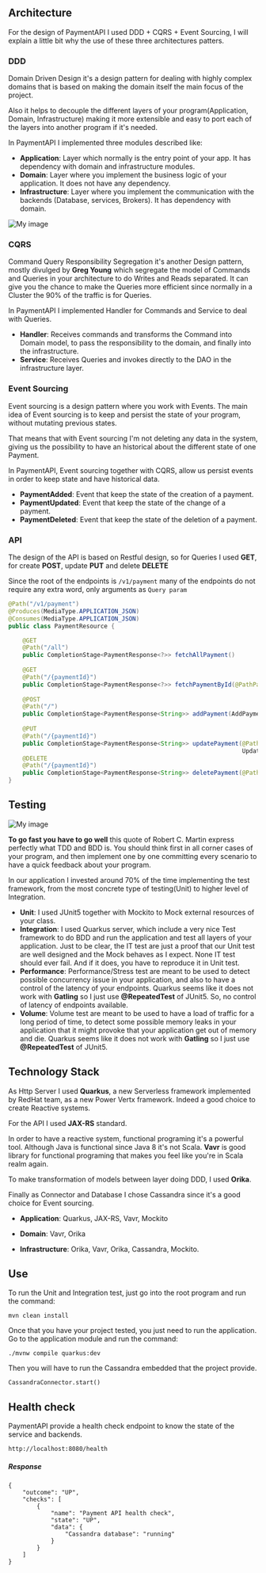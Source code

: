 
## Architecture

For the design of PaymentAPI I used DDD + CQRS + Event Sourcing, I will explain a little bit why the use of these three architectures patters.

### DDD

Domain Driven Design it's a design pattern for dealing with highly complex domains that is based on making the domain itself the main focus of the project.

Also it helps to decouple the different layers of your program(Application, Domain, Infrastructure) making it more extensible and easy to port each of the layers into another program if it's needed.

In PaymentAPI I implemented three modules described like:

* **Application**: Layer which normally is the entry point of your app. It has dependency with domain and infrastructure modules.
* **Domain**: Layer where you implement the business logic of your application. It does not have any dependency.
* **Infrastructure**: Layer where you implement the communication with the backends (Database, services, Brokers). It has dependency with domain.

![My image](img/ddd.png)

### CQRS

Command Query Responsibility Segregation it's another Design pattern, mostly divulged by **Greg Young** which segregate the model of Commands and Queries
in your architecture to do Writes and Reads separated. It can give you the chance to make the Queries more efficient since normally in a Cluster the 90% of the traffic
is for Queries.

In PaymentAPI I implemented Handler for Commands and Service to deal with Queries.

* **Handler**: Receives commands and transforms the Command into Domain model, to pass the responsibility to the domain, and finally into the infrastructure.
* **Service**: Receives Queries and invokes directly to the DAO in the infrastructure layer.

### Event Sourcing

Event sourcing is a design pattern where you work with Events. The main idea of Event sourcing is to keep and persist the state of your program, without mutating previous states.

That means that with Event sourcing I'm not deleting any data in the system, giving us the possibility to have an historical about the different state of one Payment.

In PaymentAPI, Event sourcing together with CQRS, allow us persist events in order to keep state and have historical data. 

* **PaymentAdded**: Event that keep the state of the creation of a payment.
* **PaymentUpdated**: Event that keep the state of the change of a payment.
* **PaymentDeleted**: Event that keep the state of the deletion of a payment.

### API

The design of the API is based on Restful design, so for Queries I used **GET**, for create **POST**, update **PUT** and delete **DELETE**

Since the root of the endpoints is `/v1/payment` many of the endpoints do not require any extra word, only arguments as `Query param`

```.java
@Path("/v1/payment")
@Produces(MediaType.APPLICATION_JSON)
@Consumes(MediaType.APPLICATION_JSON)
public class PaymentResource {

    @GET
    @Path("/all")
    public CompletionStage<PaymentResponse<?>> fetchAllPayment() 
    
    @GET
    @Path("/{paymentId}")
    public CompletionStage<PaymentResponse<?>> fetchPaymentById(@PathParam("paymentId") String id)
    
    @POST
    @Path("/")
    public CompletionStage<PaymentResponse<String>> addPayment(AddPaymentCommand addPaymentCommand)   
    
    @PUT
    @Path("/{paymentId}")
    public CompletionStage<PaymentResponse<String>> updatePayment(@PathParam("paymentId") String paymentId,
                                                                  UpdatePaymentCommand updatePaymentCommand)
    @DELETE
    @Path("/{paymentId}")
    public CompletionStage<PaymentResponse<String>> deletePayment(@PathParam("paymentId") String paymentId)                                                                        
}
```

## Testing

![My image](img/testPyramid.png)

**To go fast you have to go well** this quote of Robert C. Martin express perfectly what TDD and BDD is. You should think first in all corner cases of your program, and then implement 
one by one committing every scenario to have a quick feedback about your program.
 
In our application I invested around 70% of the time implementing the test framework, from the most concrete type of testing(Unit) to higher level of Integration.

* **Unit**: I used JUnit5 together with Mockito to Mock external resources of your class.
* **Integration**: I used Quarkus server, which include a very nice Test framework to do BDD and run the application and test all layers of your application.
Just to be clear, the IT test are just a proof that our Unit test are well designed and the Mock behaves as I expect. None IT test should ever fail. And if it does, 
you have to reproduce it in Unit test.
* **Performance**: Performance/Stress test are meant to be used to detect possible concurrency issue in your application,
                   and also to have a control of the latency of your endpoints.
                   Quarkus seems like it does not work with **Gatling** so I just use **@RepeatedTest** of JUnit5.
                   So, no control of latency of endpoints available.
* **Volume**:  Volume test are meant to be used to have a load of traffic for a long period of time, to detect
               some possible memory leaks in your application that it might provoke that your application get 
               out of memory and die. 
               Quarkus seems like it does not work with **Gatling** so I just use **@RepeatedTest** of JUnit5.

## Technology Stack

As Http Server I used **Quarkus**, a new Serverless framework implemented by RedHat team, as a new Power Vertx framework. Indeed a good choice to create Reactive systems.

For the API I used **JAX-RS** standard.

In order to have a reactive system, functional programing it's a powerful tool. Although Java is functional since Java 8 it's not Scala. **Vavr** is good library for functional 
programing that makes you feel like you're in Scala realm again.

To make transformation of models between layer doing DDD, I used **Orika**.

Finally as Connector and Database I chose Cassandra since it's a good choice for Event sourcing.

* **Application**: Quarkus, JAX-RS, Vavr, Mockito

* **Domain**: Vavr, Orika

* **Infrastructure**: Orika, Vavr, Orika, Cassandra, Mockito.


## Use

To run the Unit and Integration test, just go into the root program and run the command:

```
mvn clean install
```

Once that you have your project tested, you just need to run the application. Go to the application module and run the command:

```
./mvnw compile quarkus:dev
```

Then you will have to run the Cassandra embedded that the project provide.

```
CassandraConnector.start()
```

 
## Health check

PaymentAPI provide a health check endpoint to know the state of the service and backends.

```
http://localhost:8080/health
```

##### Response

```
{
    "outcome": "UP",
    "checks": [
        {
            "name": "Payment API health check",
            "state": "UP",
            "data": {
                "Cassandra database": "running"
            }
        }
    ]
}
```

